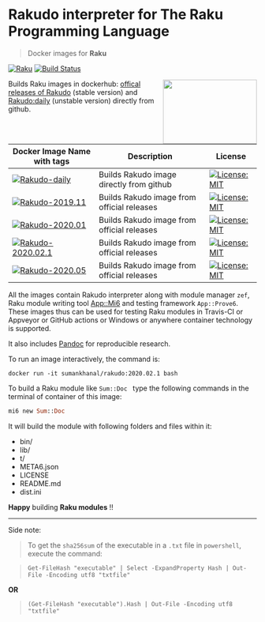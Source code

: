 # Rakudo interpreter for The Raku Programming Language

> Docker images for **Raku**

[![Raku](https://img.shields.io/badge/Raku-v6.d-blue.svg)](https://raku.org/)
[![Build Status](https://travis-ci.com/sumanstats/Rakudo.svg?branch=master)](https://travis-ci.com/sumanstats/rakudo)

<a href="https://raku.org/"><img src="https://github.com/sumanstats/rakudo/blob/master/imgs/raku_in_docker.png" width="190" height="130" align="right"></a>

Builds Raku images in dockerhub: [offical releases of Rakudo](https://hub.docker.com/r/sumankhanal/rakudo) (stable version) and [Rakudo:daily](https://hub.docker.com/r/sumankhanal/rakudo) (unstable version) directly from github.


| Docker Image Name with tags                                                                                                | Description                                | License                                                                                                     |
|----------------------------------------------------------------------------------------------------------------------------|--------------------------------------------|-------------------------------------------------------------------------------------------------------------|
| [![Rakudo-daily](https://img.shields.io/badge/Rakudo-daily-blue.svg)](https://hub.docker.com/r/sumankhanal/rakudo)         | Builds Rakudo image directly from github   | [![License: MIT](https://img.shields.io/badge/License-MIT-yellow.svg)](https://opensource.org/licenses/MIT) |
| [![Rakudo-2019.11](https://img.shields.io/badge/Rakudo-2019.11-blue.svg)](https://hub.docker.com/r/sumankhanal/rakudo)     | Builds Rakudo image from official releases | [![License: MIT](https://img.shields.io/badge/License-MIT-yellow.svg)](https://opensource.org/licenses/MIT) |
| [![Rakudo-2020.01](https://img.shields.io/badge/Rakudo-2020.01-blue.svg)](https://hub.docker.com/r/sumankhanal/rakudo)     | Builds Rakudo image from official releases | [![License: MIT](https://img.shields.io/badge/License-MIT-yellow.svg)](https://opensource.org/licenses/MIT) |
| [![Rakudo-2020.02.1](https://img.shields.io/badge/Rakudo-2020.02.1-blue.svg)](https://hub.docker.com/r/sumankhanal/rakudo) | Builds Rakudo image from official releases | [![License: MIT](https://img.shields.io/badge/License-MIT-yellow.svg)](https://opensource.org/licenses/MIT) |
| [![Rakudo-2020.05](https://img.shields.io/badge/Rakudo-2020.05-blue.svg)](https://hub.docker.com/r/sumankhanal/rakudo)     | Builds Rakudo image from official releases | [![License: MIT](https://img.shields.io/badge/License-MIT-yellow.svg)](https://opensource.org/licenses/MIT) |


All the images contain Rakudo interpreter along with module manager `zef`, Raku module writing tool [App::Mi6](https://github.com/skaji/mi6) and testing framework `App::Prove6`. These images thus can be used for testing Raku modules in Travis-CI or Appveyor or GitHub actions or Windows or anywhere container technology is supported.

It also includes [Pandoc](https://pandoc.org/index.html) for reproducible research.


To run an image interactively, the command is:

`docker run -it sumankhanal/rakudo:2020.02.1 bash`

To build a Raku module like  `Sum::Doc ` type the following commands in the terminal of container of this image:

  ```raku
  mi6 new Sum::Doc
  ```
  
It will build the module with following folders and files within it:

  - bin/
  - lib/
  - t/
  - META6.json
  - LICENSE
  - README.md
  - dist.ini
  
**Happy** building **Raku modules** !!

*** 

Side note:

>To get the `sha256sum` of the executable in a `.txt` file in `powershell`, execute the command:

>```
>Get-FileHash "executable" | Select -ExpandProperty Hash | Out-File -Encoding utf8 "txtfile" 
>```
 
 **OR**
 
>```
>(Get-FileHash "executable").Hash | Out-File -Encoding utf8 "txtfile"
>```
